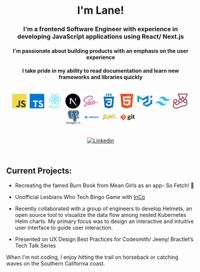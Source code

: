 <h1 align="center"> I'm Lane! </h1>

<h3 align="center">I'm a frontend Software Engineer with experience in developing JavaScript applications using React/ Next.js </h3>
<h4 align="center">I'm passionate about building products with an emphasis on the user experience </h4>
<h4 align="center">I take pride in my ability to read documentation and learn new frameworks and libraries quickly </h4>

<br>

<div align="center">
  <img src="https://github.com/devicons/devicon/blob/master/icons/javascript/javascript-original.svg" title="JavaScript" alt="JavaScript" width="40" height="40"/>&nbsp;
  <img src="https://github.com/devicons/devicon/blob/master/icons/typescript/typescript-original.svg" title='Typescript' alt='Typrescript' width="40" height="40" />&nbsp;
  <img src="https://github.com/devicons/devicon/blob/master/icons/react/react-original-wordmark.svg" title="React" alt="React" width="40" height="40"/>&nbsp; 
  <img src="https://github.com/devicons/devicon/blob/master/icons/nextjs/nextjs-original.svg" title="Nextjs" alt="Nextjs" width="40" height="40"/>&nbsp;
  <img src="https://raw.githubusercontent.com/devicons/devicon/master/icons/sass/sass-original.svg"  title="SASS" alt="SASS" width="40" height="40"/>&nbsp;
  <img src="https://github.com/devicons/devicon/blob/master/icons/css3/css3-plain-wordmark.svg"  title="CSS3" alt="CSS" width="40" height="40"/>&nbsp;
  <img src="https://github.com/devicons/devicon/blob/master/icons/html5/html5-original.svg" title="HTML5" alt="HTML" width="40" height="40"/>&nbsp;
  <img src="https://github.com/devicons/devicon/blob/master/icons/materialui/materialui-original.svg" title="Material UI" alt="Material UI" width="40" height="40"/>&nbsp;
  <img src="https://github.com/devicons/devicon/blob/master/icons/tailwindcss/tailwindcss-original.svg" title="Tailwind" alt="Tailwind " width="40" height="40"/>&nbsp;
  <img src="https://github.com/devicons/devicon/blob/master/icons/jest/jest-plain.svg" title='Jest' alt='Jest' width="40" height="40" />&nbsp;
  <img src="https://github.com/devicons/devicon/blob/master/icons/postgresql/postgresql-original-wordmark.svg" title='Postgresql' alt='Postgresql' width="40" height="40" />&nbsp;
  <img src="https://github.com/devicons/devicon/blob/master/icons/webpack/webpack-original-wordmark.svg" title='Webpack' alt='Webpack' width="40" height="40" />&nbsp;    
  <img src="https://github.com/devicons/devicon/blob/master/icons/babel/babel-original.svg" title='Babel' alt='Babel' width="40" height="40" />&nbsp;
  <img src="https://github.com/devicons/devicon/blob/master/icons/git/git-original-wordmark.svg" title="Git" **alt="Git" width="40" height="40"/>
</div>

<br>

<div align="center">
  
[![Linkedin](https://img.shields.io/badge/LinkedIn-0077B5?style=for-the-badge&logo=linkedin&logoColor=white)](https://www.linkedin.com/in/aleyna-hamilton/)

</div>

<br>

## Current Projects:

- Recreating the famed Burn Book from Mean Girls as an app- So Fetch! 💅

- Unofficial Lesbians Who Tech Bingo Game with [InCo](https://incocollective.com/)

- Recently collaborated with a group of engineers to develop Helmets, an open source tool to visualize the data flow among nested Kubernetes Helm charts. My primary focus was to design an interactive and intuitive user interface to guide user interaction. 

- Presented on UX Design Best Practices for Codesmith/ Jeeny/ Bractlet’s Tech Talk Series

When I'm not coding, I enjoy hitting the trail on horseback or catching waves on the Southern California coast.


